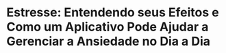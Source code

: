 # Estresse: Entendendo seus Efeitos e Como um Aplicativo Pode Ajudar a Gerenciar a Ansiedade no Dia a Dia
